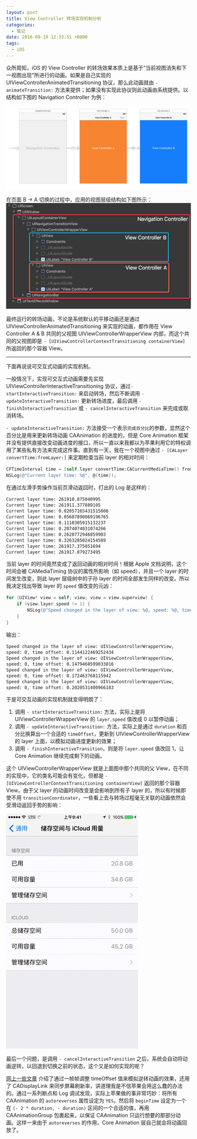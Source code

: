 ```yaml
---
layout: post
title: View Controller 转场实现机制分析
categories:
  - 笔记
date: 2016-09-10 12:33:51 +0800
tags:
  - iOS
---
```


众所周知，iOS 的 View Controller 的转场效果本质上是基于“当前视图消失和下一视图出现”所进行的动画。如果是自己实现的 UIViewControllerAnimatedTransitioning 协议，那么此动画就由 `- animateTransition:` 方法来提供；如果没有实现此协议则此动画由系统提供。以结构如下图的 Navigation Controller 为例：

![Navigation Controller 结构](/assets/images/2016/14734732613835.jpg)

<!-- more -->

在页面 B → A 切换的过程中，应用的视图层级结构如下图所示：
![Navigation Controller B → A 切换](/assets/images/2016/14734073322458.jpg)

最终运行的转场动画，不论是系统默认的平移动画还是通过 UIViewControllerAnimatedTransitioning 来实现的动画，都作用在 View Controller A & B 共同的父视图 UIViewControllerWrapperView 内部，而这个共同的父视图即是 `- [UIViewControllerContextTransitioning containerView]` 所返回的那个容器 View。

-------

下面再说说可交互式动画的实现机制。

一般情况下，实现可交互式动画需要先实现 UIViewControllerInteractiveTransitioning 协议，通过`- startInteractiveTransition:` 来启动转场，然后不断调用 `- updateInteractiveTransition:` 更新转场进度，最后调用 `-  finishInteractiveTransition` 或 `- cancelInteractiveTransition` 来完成或取消转场。

`- updateInteractiveTransition:` 方法接受一个表示`完成百分比`的参数，显然这个百分比是用来更新转场动画 CAAnimation 的进度的，但是 Core Animation 框架并没有提供直接改变动画进度的接口，所以一直以来我都以为苹果利用它的特权调用了某些私有方法来完成这件事。直到有一天，我在一个视图中通过 `- [CALayer convertTime:fromLayer:]` 来定期检查当前 layer 的相对时间：

```objectivec
CFTimeInterval time = [self.layer convertTime:CACurrentMediaTime() fromLayer:nil];
NSLog(@"Current layer time: %@", @(time));
```

在通过左滑手势操作当前页滑动返回时，打出的 Log 是这样的：

```
Current layer time: 261910.875040995
Current layer time: 261911.377889105
Current layer time: 0.02057165431515606
Current layer time: 0.05607890069196765
Current layer time: 0.1110305915132237
Current layer time: 0.2074074031074266
Current layer time: 0.2620772946859903
Current layer time: 0.3263285024154589
Current layer time: 261917.375051694
Current layer time: 261917.879273495
```

当前 layer 的时间竟然变成了返回动画的相对时间！根据 Apple 文档说明，这个时间会被 CAMediaTiming 协议的属性所影响（如 speed），并且一个 layer 的时间发生改变，则此 layer 层级树中的子孙 layer 的时间全部发生同样的改变。所以我决定找出导致 layer 的 `speed` 值改变的元凶：

```objectivec
for (UIView* view = self; view; view = view.superview) {
    if (view.layer.speed != 1) {
        NSLog(@"Speed changed in the layer of view: %@, speed: %@, time offset: %@", view.class, @(view.layer.speed), @(view.layer.timeOffset));
    }
}
```

输出：

```
Speed changed in the layer of view: UIViewControllerWrapperView, speed: 0, time offset: 0.1144122469252434
Speed changed in the layer of view: UIViewControllerWrapperView, speed: 0, time offset: 0.1479468599033816
Speed changed in the layer of view: UIViewControllerWrapperView, speed: 0, time offset: 0.172463768115942
Speed changed in the layer of view: UIViewControllerWrapperView, speed: 0, time offset: 0.2020531400966183
```

于是可交互动画的实现机制就变得明朗了：

1. 调用 `- startInteractiveTransition:` 方法，实际上是将 UIViewControllerWrapperView 的 `layer.speed` 值改成 0 以暂停动画；
2. 调用 `- updateInteractiveTransition:` 方法，实际上是通过 `duration` 和百分比换算出一个合适的 `timeOffset`，更新到 UIViewControllerWrapperView 的 layer 上面，以模拟动画进度更新的效果；
3. 调用 `- finishInteractiveTransition`，则是将 `layer.speed` 值改回 1，让 Core Animation 继续完成剩下的动画。

这个 UIViewControllerWrapperView 就是上面图中那个共同的父 View，在不同的实现中，它的类名可能会有变化，但都是 `- [UIViewControllerContextTransitioning containerView]` 返回的那个容器 View。由于父 layer 的动画时间改变是会影响到所有子 layer 的，所以有时候即使不用 `transitionCoordinator`，一些看上去与转场过程毫无关联的动画依然会受滑动返回手势的影响：

![screenshot](/assets/images/2016/20160910-screenshot.gif)


最后一个问题，是调用 `- cancelInteractiveTransition` 之后，系统会自动将动画逆转，以回退到切换之前的状态，这个又是如何实现的呢？

[网上一些文章](http://blog.devtang.com/2016/03/13/iOS-transition-guide/) 介绍了通过一帧帧调整 timeOffset 值来模拟逆转动画的效果，还用了 CADisplayLink 来同步屏幕刷新率，讲道理我是不信苹果会用这么蠢的办法的。通过一系列断点和 Log 调试发现，实际上苹果做的事非常巧妙：将所有 CAAnimation 的 `autoreverses` 属性设定为 `YES`，然后将 `beginTime` 设定为一个在 `(- 2 * duration, - duration)` 区间的一个合适的值，再用 CAAnimationGroup 包裹起来，以保证 CAAnimation 只运行想要的那部分动画。这样一来由于 `autoreverses` 的作用，Core Animation 层自己就会将动画回放了。


